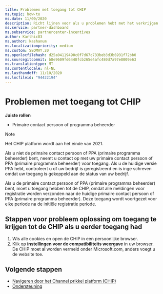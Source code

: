 ```yaml
---
title: Problemen met toegang tot CHIP
ms.topic: how-to
ms.date: 11/09/2020
description: Richt lijnen voor als u problemen hebt met het verkrijgen van toegang tot de CHIP
ms.service: partner-dashboard
ms.subservice: partnercenter-incentives
author: Karthic83
ms.author: kashanum
ms.localizationpriority: medium
ms.custom: SEOMAY.20
ms.openlocfilehash: d25a04119490c0f7d67c733beb3d3b6931f72bb0
ms.sourcegitcommit: b8e9609fd6448fcb265e4afc480d7a97e8009e63
ms.translationtype: MT
ms.contentlocale: nl-NL
ms.lasthandoff: 11/10/2020
ms.locfileid: "94422194"
---
```

# <a name="trouble-accessing-chip"></a>Problemen met toegang tot CHIP

**Juiste rollen**

- Primaire contact persoon of programma beheerder

>[!NOTE]
>Het CHIP platform wordt aan het einde van 2021.

Als u niet de primaire contact persoon of PPA (primaire programma beheerder) bent, neemt u contact op met uw primaire contact persoon of PPA (primaire programma beheerder) voor toegang. Als u de huidige versie PPA hebt, controleert u of uw bedrijf is geregistreerd en is inge schreven omdat uw toegang is gekoppeld aan de status van uw bedrijf.

Als u de primaire contact persoon of PPA (primaire programma beheerder) bent, moet u toegang hebben tot de CHIP, omdat alle meldingen voor registratie worden verzonden naar de huidige primaire contact persoon of PPA (primaire programma beheerder). Deze toegang wordt voortgezet voor elke periode na de initiële registratie periode.

## <a name="troubleshooting-steps-to-assist-with-accessing-chip-if-you-have-had-access-previously"></a>Stappen voor probleem oplossing om toegang te krijgen tot de CHIP als u eerder toegang had

1. Wis alle cookies en open de CHIP in een persoonlijke browser.
1. Klik op **instellingen voor de compatibiliteits weergave** in uw browser. De CHIP moet al worden vermeld onder Microsoft.com, anders voegt u de website toe.

## <a name="next-steps"></a>Volgende stappen

- [Navigeren door het Channel prikkel platform (CHIP)](chip-intro.md)
- [Ondersteuning](report-problems-with-partner-center.md)
